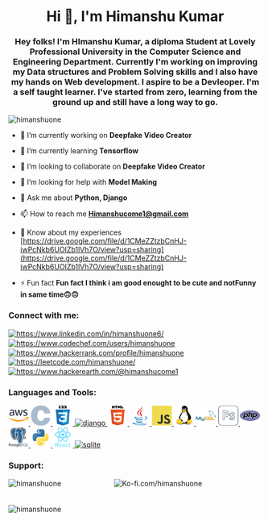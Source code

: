 <h1 align="center">Hi 👋, I'm Himanshu Kumar</h1>
<h3 align="center">Hey folks! I'm HImanshu Kumar, a diploma Student at Lovely Professional University in the Computer Science and Engineering Department. Currently I'm working on improving my Data structures and Problem Solving skills and I also have my hands on Web development. I aspire to be a Devleoper. I'm a self taught learner. I've started from zero, learning from the ground up and still have a long way to go.</h3>

<p align="left"> <img src="https://komarev.com/ghpvc/?username=himanshuone&label=Profile%20views&color=0e75b6&style=flat" alt="himanshuone" /> </p>

- 🔭 I’m currently working on **Deepfake Video Creator**

- 🌱 I’m currently learning **Tensorflow**

- 👯 I’m looking to collaborate on **Deepfake Video Creator**

- 🤝 I’m looking for help with **Model Making**

- 💬 Ask me about **Python, Django**

- 📫 How to reach me **Himanshucome1@gmail.com**

- 📄 Know about my experiences [https://drive.google.com/file/d/1CMeZZtzbCnHJ-iwPcNkb6UOIZb1lVh7O/view?usp=sharing](https://drive.google.com/file/d/1CMeZZtzbCnHJ-iwPcNkb6UOIZb1lVh7O/view?usp=sharing)

- ⚡ Fun fact **Fun fact I think i am good enought to be cute and notFunny in same time🙃🙃**

<h3 align="left">Connect with me:</h3>
<p align="left">
<a href="https://linkedin.com/in/https://www.linkedin.com/in/himanshuone6/" target="blank"><img align="center" src="https://raw.githubusercontent.com/rahuldkjain/github-profile-readme-generator/master/src/images/icons/Social/linked-in-alt.svg" alt="https://www.linkedin.com/in/himanshuone6/" height="30" width="40" /></a>
<a href="https://www.codechef.com/users/https://www.codechef.com/users/himanshuone" target="blank"><img align="center" src="https://cdn.jsdelivr.net/npm/simple-icons@3.1.0/icons/codechef.svg" alt="https://www.codechef.com/users/himanshuone" height="30" width="40" /></a>
<a href="https://www.hackerrank.com/https://www.hackerrank.com/profile/himanshuone" target="blank"><img align="center" src="https://raw.githubusercontent.com/rahuldkjain/github-profile-readme-generator/master/src/images/icons/Social/hackerrank.svg" alt="https://www.hackerrank.com/profile/himanshuone" height="30" width="40" /></a>
<a href="https://www.leetcode.com/https://leetcode.com/himanshuone/" target="blank"><img align="center" src="https://raw.githubusercontent.com/rahuldkjain/github-profile-readme-generator/master/src/images/icons/Social/leet-code.svg" alt="https://leetcode.com/himanshuone/" height="30" width="40" /></a>
<a href="https://www.hackerearth.com/https://www.hackerearth.com/@himanshucome1" target="blank"><img align="center" src="https://raw.githubusercontent.com/rahuldkjain/github-profile-readme-generator/master/src/images/icons/Social/hackerearth.svg" alt="https://www.hackerearth.com/@himanshucome1" height="30" width="40" /></a>
</p>

<h3 align="left">Languages and Tools:</h3>
<p align="left"> <a href="https://aws.amazon.com" target="_blank" rel="noreferrer"> <img src="https://raw.githubusercontent.com/devicons/devicon/master/icons/amazonwebservices/amazonwebservices-original-wordmark.svg" alt="aws" width="40" height="40"/> </a> <a href="https://www.cprogramming.com/" target="_blank" rel="noreferrer"> <img src="https://raw.githubusercontent.com/devicons/devicon/master/icons/c/c-original.svg" alt="c" width="40" height="40"/> </a> <a href="https://www.w3schools.com/css/" target="_blank" rel="noreferrer"> <img src="https://raw.githubusercontent.com/devicons/devicon/master/icons/css3/css3-original-wordmark.svg" alt="css3" width="40" height="40"/> </a> <a href="https://www.djangoproject.com/" target="_blank" rel="noreferrer"> <img src="https://cdn.worldvectorlogo.com/logos/django.svg" alt="django" width="40" height="40"/> </a> <a href="https://www.w3.org/html/" target="_blank" rel="noreferrer"> <img src="https://raw.githubusercontent.com/devicons/devicon/master/icons/html5/html5-original-wordmark.svg" alt="html5" width="40" height="40"/> </a> <a href="https://www.java.com" target="_blank" rel="noreferrer"> <img src="https://raw.githubusercontent.com/devicons/devicon/master/icons/java/java-original.svg" alt="java" width="40" height="40"/> </a> <a href="https://developer.mozilla.org/en-US/docs/Web/JavaScript" target="_blank" rel="noreferrer"> <img src="https://raw.githubusercontent.com/devicons/devicon/master/icons/javascript/javascript-original.svg" alt="javascript" width="40" height="40"/> </a> <a href="https://www.linux.org/" target="_blank" rel="noreferrer"> <img src="https://raw.githubusercontent.com/devicons/devicon/master/icons/linux/linux-original.svg" alt="linux" width="40" height="40"/> </a> <a href="https://www.mysql.com/" target="_blank" rel="noreferrer"> <img src="https://raw.githubusercontent.com/devicons/devicon/master/icons/mysql/mysql-original-wordmark.svg" alt="mysql" width="40" height="40"/> </a> <a href="https://www.photoshop.com/en" target="_blank" rel="noreferrer"> <img src="https://raw.githubusercontent.com/devicons/devicon/master/icons/photoshop/photoshop-line.svg" alt="photoshop" width="40" height="40"/> </a> <a href="https://www.php.net" target="_blank" rel="noreferrer"> <img src="https://raw.githubusercontent.com/devicons/devicon/master/icons/php/php-original.svg" alt="php" width="40" height="40"/> </a> <a href="https://www.postgresql.org" target="_blank" rel="noreferrer"> <img src="https://raw.githubusercontent.com/devicons/devicon/master/icons/postgresql/postgresql-original-wordmark.svg" alt="postgresql" width="40" height="40"/> </a> <a href="https://www.python.org" target="_blank" rel="noreferrer"> <img src="https://raw.githubusercontent.com/devicons/devicon/master/icons/python/python-original.svg" alt="python" width="40" height="40"/> </a> <a href="https://reactjs.org/" target="_blank" rel="noreferrer"> <img src="https://raw.githubusercontent.com/devicons/devicon/master/icons/react/react-original-wordmark.svg" alt="react" width="40" height="40"/> </a> <a href="https://www.sqlite.org/" target="_blank" rel="noreferrer"> <img src="https://www.vectorlogo.zone/logos/sqlite/sqlite-icon.svg" alt="sqlite" width="40" height="40"/> </a> </p>

<h3 align="left">Support:</h3>
<p><a href="https://www.buymeacoffee.com/himanshuone"> <img align="left" src="https://cdn.buymeacoffee.com/buttons/v2/default-yellow.png" height="50" width="210" alt="himanshuone" /></a>
  <a href="https://ko-fi.com/Ko-fi.com/himanshuone"> <img align="left" src="https://cdn.ko-fi.com/cdn/kofi3.png?v=3" height="50" width="210" alt="Ko-fi.com/himanshuone" /></a></p><br><br>

<p><img align="center" src="https://github-readme-stats.vercel.app/api/top-langs?username=himanshuone&show_icons=true&locale=en&layout=compact" alt="himanshuone" /></p>

